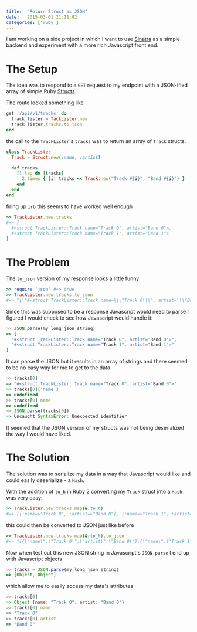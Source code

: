 ```yaml
---
title:  "Return Struct as JSON"
date:   2015-03-01 21:11:02
categories: ['ruby']
---
```


I am working on a side project in which I want to use [Sinatra](http://www.sinatrarb.com/) as a simple backend and experiment with a more rich Javascript front end.

# The Setup

The idea was to respond to a `GET` request to my endpoint with a JSON-ified array of simple Ruby [Structs](http://ruby-doc.org/core-2.2.0/Struct.html).

The route looked something like

```ruby
get '/api/v1/tracks' do
  track_lister = TackLister.new
  track_lister.tracks.to_json
end
```

the call to the `TrackLister`'s `tracks` was to return an array of `Track` structs.

```ruby
class TrackLister
  Track = Struct.new(:name, :artist)

  def tracks
    [].tap do |tracks|
      2.times { |i| tracks << Track.new("Track #{i}", "Band #{i}") }
    end
  end
end
```

firing up `irb` this seems to have worked well enough

```ruby
>> TrackLister.new.tracks
#=> [
  #<struct TrackLister::Track name="Track 0", artist="Band 0">,
  #<struct TrackLister::Track name="Track 1", artist="Band 1">
]
```

# The Problem

The `to_json` version of my response looks a little funny

```ruby
>> require 'json' #=> true
>> TrackLister.new.tracks.to_json
#=> "[\"#<struct TrackLister::Track name=\\\"Track 0\\\", artist=\\\"Band 0\\\">\",\"#<struct TrackLister::Track name=\\\"Track 1\\\", artist=\\\"Band 1\\\">\"]"
```

Since this was supposed to be a response Javascript would need to parse I figured I would check to see how Javascript would handle it:

```javascript
>> JSON.parse(my_long_json_string)
=> [
  "#<struct TrackLister::Track name="Track 0", artist="Band 0">",
  "#<struct TrackLister::Track name="Track 1", artist="Band 1">"
]
```

It can parse the JSON but it results in an array of strings and there seemed to be no easy way for me to get to the data

```javascript
>> tracks[0]
=> "#<struct TrackLister::Track name="Track 0", artist="Band 0">"
>> tracks[0]['name']
=> undefined
>> tracks[0].name
=> undefined
>> JSON.parse(tracks[0])
=> Uncaught SyntaxError: Unexpected identifier
```

It seemed that the JSON version of my structs was not being deserialized the way I would have liked.

# The Solution

The solution was to serialize my data in a way that Javascript would like and could easily deserialize - a `Hash`.

With the [addition of `to_h` in Ruby 2](http://www.benjaminoakes.com/2013/03/08/all-about-to_h-in-ruby-2/) converting my `Track` struct into a `Hash` was very easy:

```ruby
>> TrackLister.new.tracks.map(&:to_h)
#=> [{:name=>"Track 0", :artist=>"Band 0"}, {:name=>"Track 1", :artist=>"Band 1"}]
```

this could then be converted to JSON just like before

```ruby
>> TrackLister.new.tracks.map(&:to_h).to_json
#=> "[{\"name\":\"Track 0\",\"artist\":\"Band 0\"},{\"name\":\"Track 1\",\"artist\":\"Band 1\"}]"
```

Now when test out this new JSON string in Javascript's `JSON.parse` I end up with Javascript objects

```javascript
>> tracks = JSON.parse(my_long_json_string)
=> [Object, Object]
```

which allow me to easily access my data's attributes

```javascript
>> tracks[0]
=> Object {name: "Track 0", artist: "Band 0"}
>> tracks[0].name
=> "Track 0"
>> tracks[0].artist
=> "Band 0"
```
